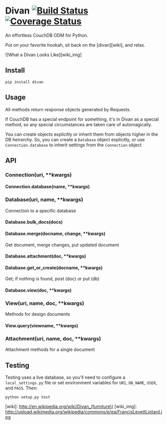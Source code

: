 # Divan [![Build Status](https://travis-ci.org/garbados/divan.png)](https://travis-ci.org/garbados/divan) [![Coverage Status](https://coveralls.io/repos/garbados/divan/badge.png)](https://coveralls.io/r/garbados/divan)

An effortless CouchDB ODM for Python.

Put on your favorite hookah, sit back on the [divan][wiki], and relax.

![What a Divan Looks Like][wiki_img]

## Install

    pip install divan
    
## Usage

All methods return response objects generated by Requests.

If CouchDB has a special endpoint for something, it's in Divan as a special method, so any special circumstances are taken care of automagically.

You can create objects explicitly or inherit them from objects higher in the DB heirarchy. So, you can create a `Database` object explicitly, or use `Connection.database` to inherit settings from the `Connection` object

## API

### Connection(uri, **kwargs)

#### Connection.database(name, **kwargs)

### Database(uri, name, **kwargs)

Connection to a specific database

#### Database.bulk_docs(docs)

#### Database.merge(docname, change, **kwargs)

Get document, merge changes, put updated document

#### Database.attachment(doc, **kwargs)

#### Database.get_or_create(docname, **kwargs)

Get; if nothing is found, post (doc) or put (db)

#### Database.view(doc, **kwargs)

### View(uri, name, doc, **kwargs)

Methods for design documents

#### View.query(viewname, **kwargs)

### Attachment(uri, name, doc, **kwargs)

Attachment methods for a single document


## Testing

Testing uses a live database, so you'll need to configure a `local_settings.py` file or set environment variables for `URI`, `DB_NAME`, `USER`, and `PASS`. Then:

    python setup.py test

[wiki]: http://en.wikipedia.org/wiki/Divan_(furniture\)
[wiki_img]: http://upload.wikimedia.org/wikipedia/commons/e/ea/FrancisLevettLiotard.jpg